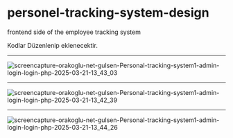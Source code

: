 # personel-tracking-system-design
frontend side of the employee tracking system

Kodlar Düzenlenip eklenecektir.

<hr>


![screencapture-orakoglu-net-gulsen-Personal-tracking-system1-admin-login-login-php-2025-03-21-13_43_03](https://github.com/user-attachments/assets/b37e93f6-63b2-4262-b5d0-736400fa0a3b)



<hr>

![screencapture-orakoglu-net-gulsen-Personal-tracking-system1-admin-login-login-php-2025-03-21-13_42_39](https://github.com/user-attachments/assets/8b5fa5d5-5ea7-4dae-9d58-67cd405e3105)

<hr>


![screencapture-orakoglu-net-gulsen-Personal-tracking-system1-admin-login-login-php-2025-03-21-13_44_26](https://github.com/user-attachments/assets/1137042c-9110-4dae-a8e8-c8bf7526e088)




